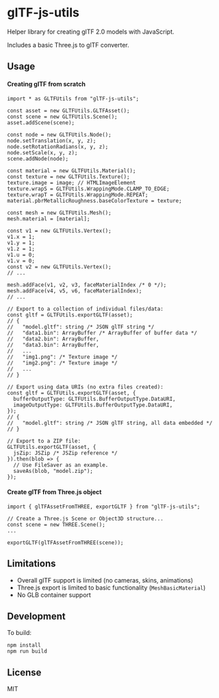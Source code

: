 glTF-js-utils
=============

Helper library for creating glTF 2.0 models with JavaScript.

Includes a basic Three.js to glTF converter.

## Usage

#### Creating glTF from scratch

    import * as GLTFUtils from "glTF-js-utils";

    const asset = new GLTFUtils.GLTFAsset();
    const scene = new GLTFUtils.Scene();
    asset.addScene(scene);

    const node = new GLTFUtils.Node();
    node.setTranslation(x, y, z);
    node.setRotationRadians(x, y, z);
    node.setScale(x, y, z);
    scene.addNode(node);

    const material = new GLTFUtils.Material();
    const texture = new GLTFUtils.Texture();
    texture.image = image; // HTMLImageElement
    texture.wrapS = GLTFUtils.WrappingMode.CLAMP_TO_EDGE;
    texture.wrapT = GLTFUtils.WrappingMode.REPEAT;
    material.pbrMetallicRoughness.baseColorTexture = texture;

    const mesh = new GLTFUtils.Mesh();
    mesh.material = [material];

    const v1 = new GLTFUtils.Vertex();
    v1.x = 1;
    v1.y = 1;
    v1.z = 1;
    v1.u = 0;
    v1.v = 0;
    const v2 = new GLTFUtils.Vertex();
    // ...

    mesh.addFace(v1, v2, v3, faceMaterialIndex /* 0 */);
    mesh.addFace(v4, v5, v6, faceMaterialIndex);
    // ...

    // Export to a collection of individual files/data:
    const gltf = GLTFUtils.exportGLTF(asset);
    // {
    //   "model.gltf": string /* JSON glTF string */
    //   "data1.bin": ArrayBuffer /* ArrayBuffer of buffer data */
    //   "data2.bin": ArrayBuffer,
    //   "data3.bin": ArrayBuffer,
    //   ...
    //   "img1.png": /* Texture image */
    //   "img2.png": /* Texture image */
    //   ...
    // }

    // Export using data URIs (no extra files created):
    const gltf = GLTFUtils.exportGLTF(asset, {
      bufferOutputType: GLTFUtils.BufferOutputType.DataURI,
      imageOutputType: GLTFUtils.BufferOutputType.DataURI,
    });
    // {
    //   "model.gltf": string /* JSON glTF string, all data embedded */
    // }

    // Export to a ZIP file:
    GLTFUtils.exportGLTF(asset, {
      jsZip: JSZip /* JSZip reference */
    }).then(blob => {
      // Use FileSaver as an example.
      saveAs(blob, "model.zip");
    });

#### Create glTF from Three.js object

    import { glTFAssetFromTHREE, exportGLTF } from "glTF-js-utils";

    // Create a Three.js Scene or Object3D structure...
    const scene = new THREE.Scene();
    ...

    exportGLTF(glTFAssetFromTHREE(scene));

## Limitations

* Overall glTF support is limited (no cameras, skins, animations)
* Three.js export is limited to basic functionality (`MeshBasicMaterial`)
* No GLB container support

## Development

To build:

    npm install
    npm run build

## License

MIT
